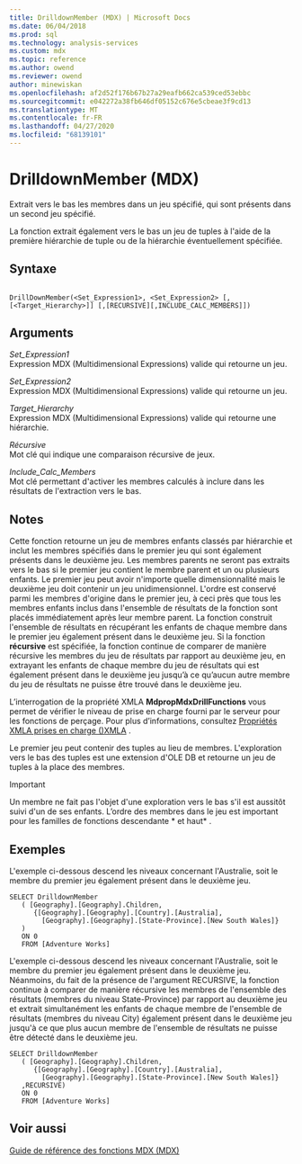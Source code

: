 ```yaml
---
title: DrilldownMember (MDX) | Microsoft Docs
ms.date: 06/04/2018
ms.prod: sql
ms.technology: analysis-services
ms.custom: mdx
ms.topic: reference
ms.author: owend
ms.reviewer: owend
author: minewiskan
ms.openlocfilehash: af2d52f176b67b27a29eafb662ca539ced53ebbc
ms.sourcegitcommit: e042272a38fb646df05152c676e5cbeae3f9cd13
ms.translationtype: MT
ms.contentlocale: fr-FR
ms.lasthandoff: 04/27/2020
ms.locfileid: "68139101"
---
```

# <a name="drilldownmember-mdx"></a>DrilldownMember (MDX)


  Extrait vers le bas les membres dans un jeu spécifié, qui sont présents dans un second jeu spécifié.  
  
 La fonction extrait également vers le bas un jeu de tuples à l'aide de la première hiérarchie de tuple ou de la hiérarchie éventuellement spécifiée.  
  
## <a name="syntax"></a>Syntaxe  
  
```  
  
DrillDownMember(<Set_Expression1>, <Set_Expression2> [,[<Target_Hierarchy>]] [,[RECURSIVE][,INCLUDE_CALC_MEMBERS]])  
```  
  
## <a name="arguments"></a>Arguments  
 *Set_Expression1*  
 Expression MDX (Multidimensional Expressions) valide qui retourne un jeu.  
  
 *Set_Expression2*  
 Expression MDX (Multidimensional Expressions) valide qui retourne un jeu.  
  
 *Target_Hierarchy*  
 Expression MDX (Multidimensional Expressions) valide qui retourne une hiérarchie.  
  
 *Récursive*  
 Mot clé qui indique une comparaison récursive de jeux.  
  
 *Include_Calc_Members*  
 Mot clé permettant d'activer les membres calculés à inclure dans les résultats de l'extraction vers le bas.  
  
## <a name="remarks"></a>Notes  
 Cette fonction retourne un jeu de membres enfants classés par hiérarchie et inclut les membres spécifiés dans le premier jeu qui sont également présents dans le deuxième jeu. Les membres parents ne seront pas extraits vers le bas si le premier jeu contient le membre parent et un ou plusieurs enfants. Le premier jeu peut avoir n'importe quelle dimensionnalité mais le deuxième jeu doit contenir un jeu unidimensionnel. L'ordre est conservé parmi les membres d'origine dans le premier jeu, à ceci près que tous les membres enfants inclus dans l'ensemble de résultats de la fonction sont placés immédiatement après leur membre parent. La fonction construit l'ensemble de résultats en récupérant les enfants de chaque membre dans le premier jeu également présent dans le deuxième jeu. Si la fonction **récursive** est spécifiée, la fonction continue de comparer de manière récursive les membres du jeu de résultats par rapport au deuxième jeu, en extrayant les enfants de chaque membre du jeu de résultats qui est également présent dans le deuxième jeu jusqu’à ce qu’aucun autre membre du jeu de résultats ne puisse être trouvé dans le deuxième jeu.  
  
 L’interrogation de la propriété XMLA **MdpropMdxDrillFunctions** vous permet de vérifier le niveau de prise en charge fourni par le serveur pour les fonctions de perçage. Pour plus d’informations, consultez [Propriétés XMLA prises en charge &#40;&#41;XMLA](https://docs.microsoft.com/bi-reference/xmla/xml-elements-properties/propertylist-element-supported-xmla-properties) .  
  
 Le premier jeu peut contenir des tuples au lieu de membres. L'exploration vers le bas des tuples est une extension d'OLE DB et retourne un jeu de tuples à la place des membres.  
  
> [!IMPORTANT]  
>  Un membre ne fait pas l'objet d'une exploration vers le bas s'il est aussitôt suivi d'un de ses enfants. L’ordre des membres dans le jeu est important pour les familles de fonctions descendante * et haut\* .  
  
## <a name="examples"></a>Exemples  
 L'exemple ci-dessous descend les niveaux concernant l'Australie, soit le membre du premier jeu également présent dans le deuxième jeu.  
  
```  
SELECT DrilldownMember   
   ( [Geography].[Geography].Children,  
      {[Geography].[Geography].[Country].[Australia],  
        [Geography].[Geography].[State-Province].[New South Wales]}  
   )  
   ON 0  
   FROM [Adventure Works]  
```  
  
 L'exemple ci-dessous descend les niveaux concernant l'Australie, soit le membre du premier jeu également présent dans le deuxième jeu. Néanmoins, du fait de la présence de l'argument RECURSIVE, la fonction continue à comparer de manière récursive les membres de l'ensemble des résultats (membres du niveau State-Province) par rapport au deuxième jeu et extrait simultanément les enfants de chaque membre de l'ensemble de résultats (membres du niveau City) également présent dans le deuxième jeu jusqu'à ce que plus aucun membre de l'ensemble de résultats ne puisse être détecté dans le deuxième jeu.  
  
```  
SELECT DrilldownMember   
   ( [Geography].[Geography].Children,  
      {[Geography].[Geography].[Country].[Australia],  
        [Geography].[Geography].[State-Province].[New South Wales]}  
   ,RECURSIVE)  
   ON 0  
   FROM [Adventure Works]  
```  
  
## <a name="see-also"></a>Voir aussi  
 [Guide de référence des fonctions MDX &#40;MDX&#41;](../mdx/mdx-function-reference-mdx.md)  
  
  
